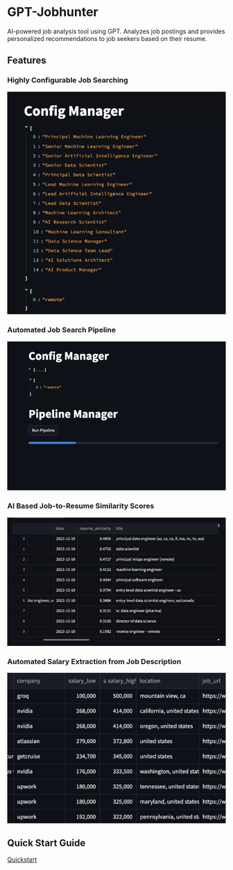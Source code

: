 # GPT-Jobhunter
AI-powered job analysis tool using GPT. Analyzes job postings and provides personalized recommendations to job seekers based on their resume.

## Features

### Highly Configurable Job Searching
![Alt Text](images/image_ui_config_manager.png)

### Automated Job Search Pipeline 
![Alt Text](images/image_ui_pipelinemanager.png)


### AI Based Job-to-Resume Similarity Scores 

![Alt Text](images/image_ui_job_similarity.png)


### Automated Salary Extraction from Job Description

![Alt Text](images/image_ui_salary.png)

## Quick Start Guide

[Quickstart](INSTALL.md)

[def]: image_ui_pipelinemanager.png